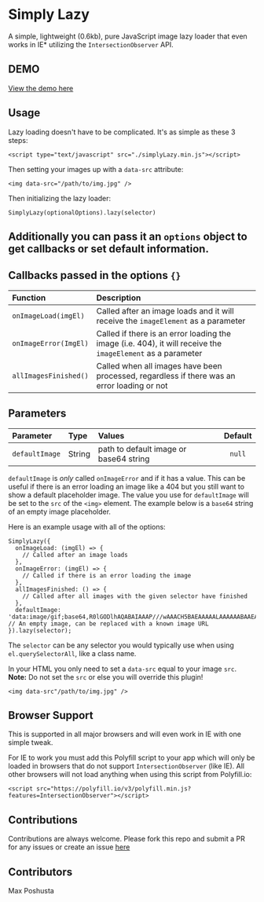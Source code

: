 # Simply Lazy

A simple, lightweight (0.6kb), pure JavaScript image lazy loader that even works in IE\* utilizing the `IntersectionObserver` API.

## DEMO

[View the demo here](https://maxshuty.github.io/simply-lazy/)

## Usage

Lazy loading doesn't have to be complicated. It's as simple as these 3 steps:

```
<script type="text/javascript" src="./simplyLazy.min.js"></script>
```

Then setting your images up with a `data-src` attribute:

```
<img data-src="/path/to/img.jpg" />
```

Then initializing the lazy loader:

```
SimplyLazy(optionalOptions).lazy(selector)
```

## Additionally you can pass it an `options` object to get callbacks or set default information.

## Callbacks passed in the options `{}`

| Function              | Description                                                                                                 |
| :-------------------- | :---------------------------------------------------------------------------------------------------------- |
| `onImageLoad(imgEl)`  | Called after an image loads and it will receive the `imageElement` as a parameter                           |
| `onImageError(ImgEl)` | Called if there is an error loading the image (i.e. 404), it will receive the `imageElement` as a parameter |
| `allImagesFinished()` | Called when all images have been processed, regardless if there was an error loading or not                 |

## Parameters

| Parameter      | Type   | Values                                 | Default |
| :------------- | :----- | :------------------------------------- | :-----: |
| `defaultImage` | String | path to default image or base64 string | `null`  |

`defaultImage` is _only_ called `onImageError` and if it has a value. This can be useful if there is an error loading an image like a 404 but you still want to show a default placeholder image. The value you use for `defaultImage` will be set to the `src` of the `<img>` element. The example below is a `base64` string of an empty image placeholder.

Here is an example usage with all of the options:

```
SimplyLazy({
  onImageLoad: (imgEl) => {
    // Called after an image loads
  },
  onImageError: (imgEl) => {
    // Called if there is an error loading the image
  },
  allImagesFinished: () => {
    // Called after all images with the given selector have finished
  },
  defaultImage: 'data:image/gif;base64,R0lGODlhAQABAIAAAP///wAAACH5BAEAAAAALAAAAAABAAEAAAICRAEAOw==' // An empty image, can be replaced with a known image URL
}).lazy(selector);
```

The `selector` can be any selector you would typically use when using `el.querySelectorAll`, like a class name.

In your HTML you only need to set a `data-src` equal to your image `src`. **Note:** Do not set the `src` or else you will override this plugin!

```
<img data-src"/path/to/img.jpg" />
```

## Browser Support

This is supported in all major browsers and will even work in IE with one simple tweak.

For IE to work you must add this Polyfill script to your app which will only be loaded in browsers that do not support `IntersectionObserver` (like IE). All other browsers will not load anything when using this script from Polyfill.io:

```
<script src="https://polyfill.io/v3/polyfill.min.js?features=IntersectionObserver"></script>
```

## Contributions

Contributions are always welcome. Please fork this repo and submit a PR for any issues or create an issue [here](https://github.com/maxshuty/simply-lazy/issues)

## Contributors

Max Poshusta
